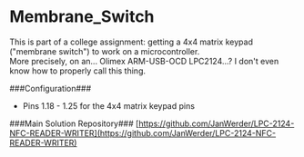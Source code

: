# Membrane_Switch
This is part of a college assignment: getting a 4x4 matrix keypad ("membrane switch") to work on a microcontroller.  
More precisely, on an... Olimex ARM-USB-OCD LPC2124...? I don't even know how to properly call this thing.

###Configuration###
- Pins 1.18 - 1.25 for the 4x4 matrix keypad pins

###Main Solution Repository###
[https://github.com/JanWerder/LPC-2124-NFC-READER-WRITER](https://github.com/JanWerder/LPC-2124-NFC-READER-WRITER)
